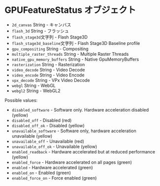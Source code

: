 # GPUFeatureStatus オブジェクト

* `2d_canvas` String - キャンバス
* `flash_3d` String - フラッシュ
* `flash_stage3d`文字列 - Flash Stage3D
* `flash_stage3d_baseline`文字列 - Flash Stage3D Baseline profile
* `gpu_compositing` String - Compositing
* `multiple_raster_threads` String - Multiple Raster Threads
* `native_gpu_memory_buffers` String - Native GpuMemoryBuffers
* `rasterization` String - Rasterization
* `video_decode` String - Video Decode
* `video_encode` String - Video Encode
* `vpx_decode` String - VPx Video Decode
* `webgl` String - WebGL
* `webgl2` String - WebGL2

Possible values:

* `disabled_software` - Software only. Hardware acceleration disabled (yellow)
* `disabled_off` - Disabled (red)
* `disabled_off_ok` - Disabled (yellow)
* `unavailable_software` - Software only, hardware acceleration unavailable (yellow)
* `unavailable_off` - Unavailable (red)
* `unavailable_off_ok` - Unavailable (yellow)
* `enabled_readback` - Hardware accelerated but at reduced performance (yellow)
* `enabled_force` - Hardware accelerated on all pages (green)
* `enabled` - Hardware accelerated (green)
* `enabled_on` - Enabled (green)
* `enabled_force_on` - Force enabled (green)
